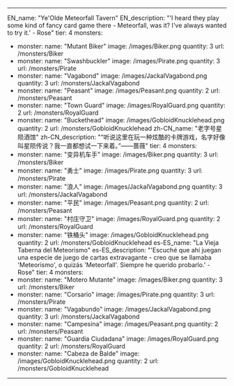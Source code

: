 ---

EN_name: "Ye'Olde Meteorfall Tavern"
EN_description: "'I heard they play some kind of fancy card game there - Meteorfall, was it? I've always wanted to try it.' - Rose"
tier: 4
monsters:
  - monster:
    name: "Mutant Biker"
    image: /images/Biker.png
    quantity: 3
    url: /monsters/Biker
  - monster:
    name: "Swashbuckler"
    image: /images/Pirate.png
    quantity: 3
    url: /monsters/Pirate
  - monster:
    name: "Vagabond"
    image: /images/JackalVagabond.png
    quantity: 3
    url: /monsters/JackalVagabond
  - monster:
    name: "Peasant"
    image: /images/Peasant.png
    quantity: 2
    url: /monsters/Peasant
  - monster:
    name: "Town Guard"
    image: /images/RoyalGuard.png
    quantity: 2
    url: /monsters/RoyalGuard
  - monster:
    name: "Buckethead"
    image: /images/GobloidKnucklehead.png
    quantity: 2
    url: /monsters/GobloidKnucklehead
zh-CN_name: "老字号星陨酒馆"
zh-CN_description: "“听说这里在玩一种炫酷的卡牌游戏，名字好像叫星陨传说？我一直都想试一下来着。”——蔷薇"
tier: 4
monsters:
  - monster:
    name: "变异机车手"
    image: /images/Biker.png
    quantity: 3
    url: /monsters/Biker
  - monster:
    name: "勇士"
    image: /images/Pirate.png
    quantity: 3
    url: /monsters/Pirate
  - monster:
    name: "浪人"
    image: /images/JackalVagabond.png
    quantity: 3
    url: /monsters/JackalVagabond
  - monster:
    name: "平民"
    image: /images/Peasant.png
    quantity: 2
    url: /monsters/Peasant
  - monster:
    name: "村庄守卫"
    image: /images/RoyalGuard.png
    quantity: 2
    url: /monsters/RoyalGuard
  - monster:
    name: "铁桶头"
    image: /images/GobloidKnucklehead.png
    quantity: 2
    url: /monsters/GobloidKnucklehead
es-ES_name: "La Vieja Taberna del Meteorismo"
es-ES_description: "'Escuché que ahí juegan una especie de juego de cartas extravagante - creo que se llamaba 'Meteorismo', o quizás 'Meteorfall'. Siempre he querido probarlo.' - Rose"
tier: 4
monsters:
  - monster:
    name: "Motero Mutante"
    image: /images/Biker.png
    quantity: 3
    url: /monsters/Biker
  - monster:
    name: "Corsario"
    image: /images/Pirate.png
    quantity: 3
    url: /monsters/Pirate
  - monster:
    name: "Vagabundo"
    image: /images/JackalVagabond.png
    quantity: 3
    url: /monsters/JackalVagabond
  - monster:
    name: "Campesina"
    image: /images/Peasant.png
    quantity: 2
    url: /monsters/Peasant
  - monster:
    name: "Guardia Ciudadana"
    image: /images/RoyalGuard.png
    quantity: 2
    url: /monsters/RoyalGuard
  - monster:
    name: "Cabeza de Balde"
    image: /images/GobloidKnucklehead.png
    quantity: 2
    url: /monsters/GobloidKnucklehead
---